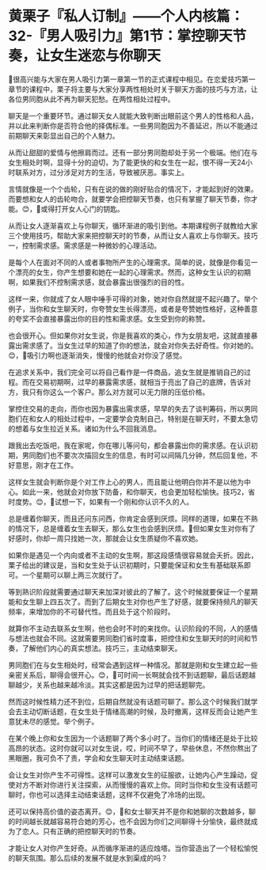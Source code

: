 # 黄栗子『私人订制』——个人内核篇：32-『男人吸引力』第1节：掌控聊天节奏，让女生迷恋与你聊天

🎼很高兴能与大家在男人吸引力第一章第一节的正式课程中相见。在恋爱技巧第一章节的课程中，栗子将主要与大家分享两性相处时关于聊天方面的技巧与方法，让各位男同胞从此不再为聊天犯愁。在两性相处过程中。

聊天是一个重要环节。通过聊天女人就能大致判断出眼前这个男人的性格和人品，并以此来判断你是否符合他的择偶标准。一些男同胞因为不善延迟，所以不能通过前期聊天来彰显出自己的个人魅力。

从而让甜甜的爱情与他擦肩而过。还有一部分男同胞却处于另一个极端。他们在与女生相处时啊，显得十分的迫切，为了能更快的和女生在一起，恨不得一天24小时联系对方，过分涉足对方的生活，导致被厌恶。事实上。

言情就像是一个个齿轮，只有在说的做的刚好贴合的情况下，才能起到好的效果。而要想和女人的齿轮吻合，就要学会把控聊天节奏，也只有掌握了聊天节奏，你才能。😊，🎼或得打开女人心门的钥匙。

从而让女人逐渐喜欢上与你聊天，循环渐进的吸引到他。本期课程例子就教给大家三个使用技巧，帮助大家来把控聊天时的节奏，从而让女人喜欢上与你聊天。技巧一，控制需求感。需求感是一种微妙的心理活动。

是每个人在面对不同的人或者事物所产生的心理需求。简单的说，就像是你看见一个漂亮的女生，你产生想要和她在一起的心理需求。然而，这种女生认识的初期啊，如果我们不控制需求感，就会暴露出很强烈的目的性。

这样一来，你就成了女人眼中唾手可得的对象，她对你自然就提不起兴趣了。举个例子，当你和女生聊天时，你夸赞女生长得漂亮，或者是夸赞她性格好，这种善意的夸奖不会直接暴露出你的目的性和需求感。女生受到你的称赞。

也会很开心。但如果你对女生说，你是我喜欢的类心，作为女朋友吧，这就直接暴露出需求感了。当女生过早的知道了你的想法，就会对你失去好奇性。你对她的。😊，🎼吸引力啊也逐渐消失，慢慢的他就会对你没了感觉。

在追求关系中，我们完全可以将自己看作是一件商品，追女生就是推销自己的过程。而在交易初期啊，过早的暴露需求感，就相当于亮出了自己的底牌，告诉对方，我只有你这么一个客户。那么对方就可以无力限的压低价格。

掌控住交易的走向，而你也因为暴露出需求感，早早的失去了谈判筹码，所以男同胞们在和女人的相处过程中，一定要学会克制自己，特别是在聊天时，不要太急切的想着与女生拉近关系。诸如为什么不回我消息。

跟我出去吃饭吧，我在家呢，你在哪儿等问句，都会暴露出你的需求感。在认识初期，男同胞们也不要次次描回女生的信息，有时可以间隔几分钟，然后回复他，不好意思，刚才在工作。

这样女生就会判断你是个对工作上心的男人，而且能让他明白你并不是以他为中心。如此一来，他就会对你放下防备，和你聊天，也会更加轻松愉快。技巧2，省时度势。😊，🎼试想一下，如果有一个刚和你认识不久的人。

总是缠着你聊天，而且还问东问西，你肯定会感到厌烦。同样的道理，如果在不熟的情况下，总是缠着女生去聊天，那么女生也会感到厌烦。🎼但如果女生对你有了好感时，你却一周只找她一次，那就会让女生质疑你不喜欢她。

如果你是遇见一个内向或者不主动的女生啊，那这段感情很容易就会夭折。因此，栗子给出的建议是，当和女生处于认识初期时，只要能保证和女生有基础联系即可。一个星期可以聊上两三次就行了。

等到熟识阶段就需要通过聊天来加深对彼此的了解了。这个时候就要保证一个星期能和女生聊上四五次了。而到了后期女生对你也产生了好感，就要保持频凡的聊天频率，来增加你的不可替代性。而且处于这个阶段时。

就算你不主动去联系女生啊，他也会时不时的来找你。认识阶段的不同，人的感情与想法也就会不同。这就需要男同胞们省时度事，把控住和女生聊天时的时间和节奏，了解他们内心的真实想法。技巧三，主动结束聊天。

男同胞们在与女生相处时，经常会遇到这样一种情况。那就是刚和女生建立起一些亲密关系后，聊得会很开心。😊，🎼可时间一长啊就会找不到话题聊，最后话题越聊越少，关系也越来越冷淡。其实这都是因为过早的把话题聊完。

然而这时候性精力还不到位，后期自然就没有话题可聊了。那么这个时候我们就学会去主动切断话题，在女生处于情绪高潮的时候，及时撤离，这样反而会让她产生意犹未尽的感觉。举个例子。

在某个晚上你和女生因为一个话题聊了两个多小时了。当你们的情绪还是处于比较高昂的状态。这时你就可以对女生说，哎，时间不早了，早些休息，不然你熬出了黑眼圈，我可负不了责，学会和女生聊天时主动结束话题。

会让女生对你产生不可得性。这样可以激发女生的征服欲，让她内心产生躁动，促使对方不断对你进行关注探索，从而慢慢的喜欢上你。同时当你和女生没有话题可聊时，你也可以选择主动结束话题，这样不仅避免了冷场的出现。

还可以保持高价值的姿态离开。😊，🎼和女士聊天并不是你和她聊的次数越多，聊的时间越长就越容易符合她的芳心，也不会因为你们之间聊得十分愉快，最终就成为了恋人。只有正确的把控聊天时的节奏。

才能让女人对你产生好奇。从而循序渐进的适应烛塔。当你营造出了一个轻松愉悦的聊天氛围。那么后续的发展不就是水到渠成的吗？

